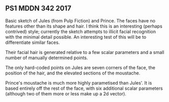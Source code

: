 ## PS1 MDDN 342 2017

Basic sketch of Jules (from Pulp Fiction) and Prince. The faces have no features other than its shape and hair. I think this is an interesting (perhaps contrived) style; currently the sketch attempts to illicit facial recognition with the minimal detail possible. An interesting test of this will be to differentiate similar faces.

Their facial hair is generated relative to a few scalar parameters and a small number of manually determined points. 

The only hard-coded points on Jules are seven corners of the face, the position of the hair, and the elevated sections of the moustache.

Prince's moustache is much more highly parametised than Jules'. It is based entirely off the rest of the face, with six additional scalar parameters (although two of them more or less make up a 2d vector).
